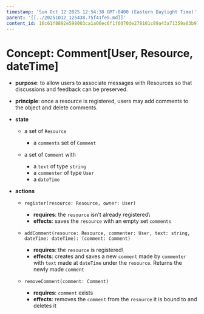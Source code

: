 ```yaml
---
timestamp: 'Sun Oct 12 2025 12:54:38 GMT-0400 (Eastern Daylight Time)'
parent: '[[../20251012_125438.75f41fe5.md]]'
content_id: 16c61f8892e598003ca1a06ec6f1f6070de278101c89a43a71359a03b97c0cf7
---
```


# Concept: Comment\[User, Resource, dateTime]

* **purpose**: to allow users to associate messages with Resources so that discussions and feedback can be preserved.

* **principle**: once a resource is registered, users may add comments to the object and delete comments.

* **state**
  * a set of `Resource`
    * a `comments` set of `Comment`

  * a set of `Comment` with
    * a `text` of type `string`
    * a `commenter` of type `User`
    * a `dateTime`

* **actions**
  * `register(resource: Resource, owner: User)`
    * **requires**: the `resource` isn't already registered\\
    * **effects**: saves the `resource` with an empty set `comments`

  * `addComment(resource: Resource, commenter: User, text: string, dateTime: dateTime): (comment: Comment)`
    * **requires**: the `resource` is registered\\
    * **effects**: creates and saves a new `comment` made by `commenter` with `text` made at `dateTime` under the `resource`. Returns the newly made `comment`

  * `removeComment(comment: Comment)`
    * **requires**: `comment` exists
    * **effects**: removes the `comment` from the `resource` it is bound to and deletes it
